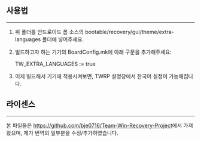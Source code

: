 ## 사용법 ##
------------------

1. 위 폴더를 안드로이드 롬 소스의 bootable/recovery/gui/theme/extra-languages 폴더에 넣어주세요.

2. 빌드하고자 하는 기기의 BoardConfig.mk에 아래 구문을 추가해주세요:

     TW_EXTRA_LANGUAGES := true

3. 이제 빌드해서 기기에 적용시켜보면, TWRP 설정창에서 한국어 설정이 가능해집니다.


## 라이센스 ##
------------------
본 파일들은 <https://github.com/bje0716/Team-Win-Recovery-Project>에서 가져왔으며, 제가 번역의 일부분을 수정/추가하였습니다.

